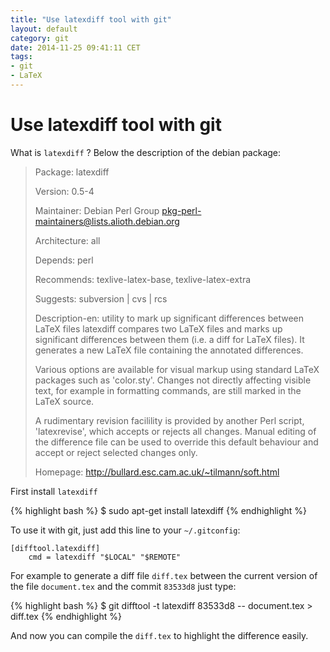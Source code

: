 ```yaml
---
title: "Use latexdiff tool with git"
layout: default
category: git
date: 2014-11-25 09:41:11 CET
tags:
- git
- LaTeX
---
```


# Use latexdiff tool with git

What is `latexdiff` ?
Below the description of the debian package:

> Package: latexdiff
> 
> Version: 0.5-4
> 
> Maintainer: Debian Perl Group <pkg-perl-maintainers@lists.alioth.debian.org>
> 
> Architecture: all
> 
> Depends: perl
> 
> Recommends: texlive-latex-base, texlive-latex-extra
> 
> Suggests: subversion | cvs | rcs
> 
> Description-en: utility to mark up significant differences between LaTeX files
> latexdiff compares two LaTeX files and marks up significant differences
> between them (i.e. a diff for LaTeX files). It generates a new LaTeX file
> containing the annotated differences.
> 
> Various options are available for visual markup using standard LaTeX packages
> such as 'color.sty'. Changes not directly affecting visible text, for example
> in formatting commands, are still marked in the LaTeX source.
> 
> A rudimentary revision facilility is provided by another Perl script,
> 'latexrevise', which accepts or rejects all changes. Manual editing of the
> difference file can be used to override this default behaviour and accept or
> reject selected changes only.
> 
> Homepage: http://bullard.esc.cam.ac.uk/~tilmann/soft.html

First install `latexdiff`

{% highlight bash %}
$ sudo apt-get install latexdiff
{% endhighlight %}

To use it with git, just add this line to your `~/.gitconfig`:

    [difftool.latexdiff]
        cmd = latexdiff "$LOCAL" "$REMOTE"

For example to generate a diff file `diff.tex` between the current version of the file `document.tex` and the commit `83533d8` just type:

{% highlight bash %}
$ git difftool -t latexdiff 83533d8 -- document.tex > diff.tex
{% endhighlight %}

And now you can compile the `diff.tex` to highlight the difference easily.
